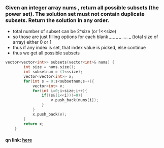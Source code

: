 ### Given an integer array nums , return all possible subsets (the power set). The solution set must not contain duplicate subsets. Return the solution in any order.
- total number of subset can be 2^size (or 1<<size)  
- so those are just filling options for each blank _ _ _ _ .... _ (total size of array) either 0 or 1
- thus if any index is set, that index value is picked, else continue
- thus we get all possible subsets
 
```cpp 
vector<vector<int>> subsets(vector<int>& nums) {
        int size = nums.size();
        int subsetnum = (1<<size);
        vector<vector<int>> x;
        for(int s = 0;s<subsetnum;s++){
            vector<int> v;
            for(int i=0;i<size;i++){
                if((s&(1<<i))!=0){
                    v.push_back(nums[i]);
                }
            }
            x.push_back(v);
        }
        return x;
    }

```

#### qn link: <a href="https://leetcode.com/problems/subsets-ii/"> here </a>
